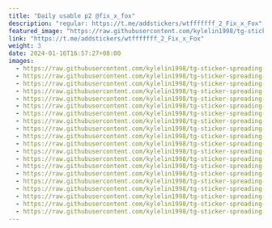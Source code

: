 ```yaml
---
title: "Daily usable p2 @fix_x_fox"
description: "regular: https://t.me/addstickers/wtfffffff_2_Fix_x_Fox"
featured_image: "https://raw.githubusercontent.com/kylelin1998/tg-sticker-spreading-worldwide-images/main/img/6cbc76d3-ed89-49b5-9005-7ccf6057a382.jpg"
link: "https://t.me/addstickers/wtfffffff_2_Fix_x_Fox"
weight: 3
date: 2024-01-16T16:57:27+08:00
images:
  - https://raw.githubusercontent.com/kylelin1998/tg-sticker-spreading-worldwide-images/main/img/6cbc76d3-ed89-49b5-9005-7ccf6057a382.jpg
  - https://raw.githubusercontent.com/kylelin1998/tg-sticker-spreading-worldwide-images/main/img/71e014ae-b5d9-4281-9c86-5c03e5121c78.jpg
  - https://raw.githubusercontent.com/kylelin1998/tg-sticker-spreading-worldwide-images/main/img/54453345-8dcc-462c-8e7b-2fae70885894.jpg
  - https://raw.githubusercontent.com/kylelin1998/tg-sticker-spreading-worldwide-images/main/img/191399ce-7d9c-4333-af7f-38bc15796f6a.jpg
  - https://raw.githubusercontent.com/kylelin1998/tg-sticker-spreading-worldwide-images/main/img/00ee12ee-2d57-40e9-8353-36775e687236.jpg
  - https://raw.githubusercontent.com/kylelin1998/tg-sticker-spreading-worldwide-images/main/img/3ae5289a-0962-4908-928a-9c0382af4a0a.jpg
  - https://raw.githubusercontent.com/kylelin1998/tg-sticker-spreading-worldwide-images/main/img/0bb949db-208f-4890-a385-a6714f333a84.jpg
  - https://raw.githubusercontent.com/kylelin1998/tg-sticker-spreading-worldwide-images/main/img/22a52a90-b793-4dc8-b61a-66031105fee4.jpg
  - https://raw.githubusercontent.com/kylelin1998/tg-sticker-spreading-worldwide-images/main/img/f22ae635-256b-4d48-8307-c12dc47809fc.jpg
  - https://raw.githubusercontent.com/kylelin1998/tg-sticker-spreading-worldwide-images/main/img/beb357ef-9887-42ac-a1ac-5511d6ede91f.jpg
  - https://raw.githubusercontent.com/kylelin1998/tg-sticker-spreading-worldwide-images/main/img/40e93490-a1c3-400e-b55c-a92777e04c18.jpg
  - https://raw.githubusercontent.com/kylelin1998/tg-sticker-spreading-worldwide-images/main/img/d48a1098-b340-426f-bce5-620a936bc132.jpg
  - https://raw.githubusercontent.com/kylelin1998/tg-sticker-spreading-worldwide-images/main/img/6a599cf4-c68e-4f55-a696-3794d19336af.jpg
  - https://raw.githubusercontent.com/kylelin1998/tg-sticker-spreading-worldwide-images/main/img/b6d647b0-19e3-4d1c-a553-ae417b939ecb.jpg
  - https://raw.githubusercontent.com/kylelin1998/tg-sticker-spreading-worldwide-images/main/img/45c22b8e-41a1-4227-9655-bb070743e4d8.jpg
  - https://raw.githubusercontent.com/kylelin1998/tg-sticker-spreading-worldwide-images/main/img/cf76ca54-4fcb-410f-89e7-9ee735d10fc9.jpg
  - https://raw.githubusercontent.com/kylelin1998/tg-sticker-spreading-worldwide-images/main/img/24efdbfe-382e-4151-b397-7c89791e34b4.jpg
  - https://raw.githubusercontent.com/kylelin1998/tg-sticker-spreading-worldwide-images/main/img/a1aebe87-8d71-4fac-bc92-a85906a26649.jpg
  - https://raw.githubusercontent.com/kylelin1998/tg-sticker-spreading-worldwide-images/main/img/ebcc88a5-e514-40c5-918b-7dc2e5a90ca6.jpg
  - https://raw.githubusercontent.com/kylelin1998/tg-sticker-spreading-worldwide-images/main/img/6b3810a6-f46f-4d02-86a7-5492d34e7bb4.jpg
---
```

